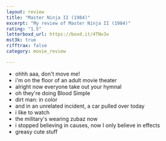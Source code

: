 ```yaml
---
layout: review
title: "Master Ninja II (1984)"
excerpt: "My review of Master Ninja II (1984)"
rating: "1.5"
letterboxd_url: https://boxd.it/4TNv3v
mst3k: true
rifftrax: false
category: movie_review

---
```


* ohhh aaa, don't move me!
* i'm on the floor of an adult movie theater
* alright now everyone take out your hymnal
* oh they're doing Blood Simple
* dirt man: in color
* and in an unrelated incident, a car pulled over today
* i like to watch
* the military's wearing zubaz now
* i stopped believing in causes, now I only believe in effects
* greasy cute stuff